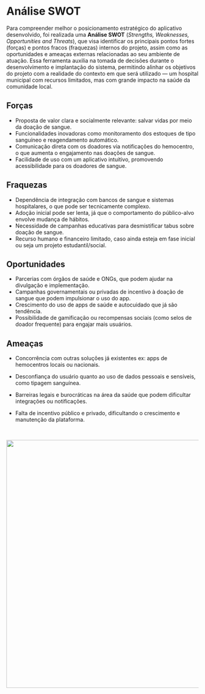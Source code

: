 # Análise SWOT

Para compreender melhor o posicionamento estratégico do aplicativo desenvolvido, foi realizada uma **Análise SWOT** (*Strengths, Weaknesses, Opportunities and Threats*), que visa identificar os principais pontos fortes (forças) e pontos fracos (fraquezas) internos do projeto, assim como as oportunidades e ameaças externas relacionadas ao seu ambiente de atuação. Essa ferramenta auxilia na tomada de decisões durante o desenvolvimento e implantação do sistema, permitindo alinhar os objetivos do projeto com a realidade do contexto em que será utilizado — um hospital municipal com recursos limitados, mas com grande impacto na saúde da comunidade local.

## Forças
 - Proposta de valor clara e socialmente relevante: salvar vidas por meio da doação de sangue.
 - Funcionalidades inovadoras como monitoramento dos estoques de tipo sanguíneo e reagendamento automático.
 - Comunicação direta com os doadores via notificações do hemocentro, o que aumenta o engajamento nas doações de sangue.
 - Facilidade de uso com um aplicativo intuitivo, promovendo acessibilidade para os doadores de sangue.

## Fraquezas
- Dependência de integração com bancos de sangue e sistemas hospitalares, o que pode ser tecnicamente complexo.
- Adoção inicial pode ser lenta, já que o comportamento do público-alvo envolve mudança de hábitos.
- Necessidade de campanhas educativas para desmistificar tabus sobre doação de sangue.
- Recurso humano e financeiro limitado, caso ainda esteja em fase inicial ou seja um projeto estudantil/social.

## Oportunidades
- Parcerias com órgãos de saúde e ONGs, que podem ajudar na divulgação e implementação.
- Campanhas governamentais ou privadas de incentivo à doação de sangue que podem impulsionar o uso do app.
- Crescimento do uso de apps de saúde e autocuidado que já são tendência.
- Possibilidade de gamificação ou recompensas sociais (como selos de doador frequente) para engajar mais usuários.

## Ameaças
- Concorrência com outras soluções já existentes ex: apps de hemocentros locais ou nacionais.
- Desconfiança do usuário quanto ao uso de dados pessoais e sensíveis, como tipagem sanguínea.
- Barreiras legais e burocráticas na área da saúde que podem dificultar integrações ou notificações.
- Falta de incentivo público e privado, dificultando o crescimento e manutenção da plataforma.

  <br>
<p align="center"> <img src="https://i.postimg.cc/XNt5gHFy/Gr-fico-de-Persona-Terapeuta-Divertido-Rosa-4.png" alt="" width="650" /></p>
<br>
